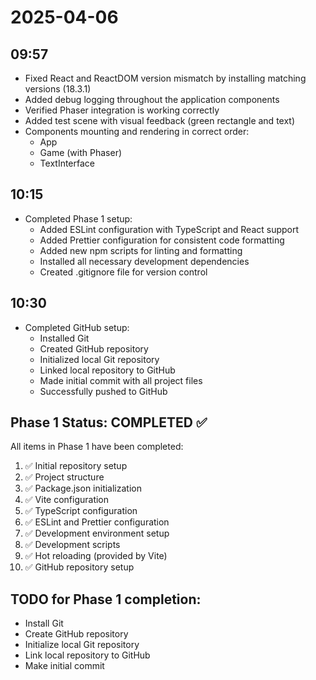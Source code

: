 # 2025-04-06

## 09:57
- Fixed React and ReactDOM version mismatch by installing matching versions (18.3.1)
- Added debug logging throughout the application components
- Verified Phaser integration is working correctly
- Added test scene with visual feedback (green rectangle and text)
- Components mounting and rendering in correct order:
  - App
  - Game (with Phaser)
  - TextInterface

## 10:15
- Completed Phase 1 setup:
  - Added ESLint configuration with TypeScript and React support
  - Added Prettier configuration for consistent code formatting
  - Added new npm scripts for linting and formatting
  - Installed all necessary development dependencies
  - Created .gitignore file for version control

## 10:30
- Completed GitHub setup:
  - Installed Git
  - Created GitHub repository
  - Initialized local Git repository
  - Linked local repository to GitHub
  - Made initial commit with all project files
  - Successfully pushed to GitHub

## Phase 1 Status: COMPLETED ✅
All items in Phase 1 have been completed:
1. ✅ Initial repository setup
2. ✅ Project structure
3. ✅ Package.json initialization
4. ✅ Vite configuration
5. ✅ TypeScript configuration
6. ✅ ESLint and Prettier configuration
7. ✅ Development environment setup
8. ✅ Development scripts
9. ✅ Hot reloading (provided by Vite)
10. ✅ GitHub repository setup

## TODO for Phase 1 completion:
- Install Git
- Create GitHub repository
- Initialize local Git repository
- Link local repository to GitHub
- Make initial commit 